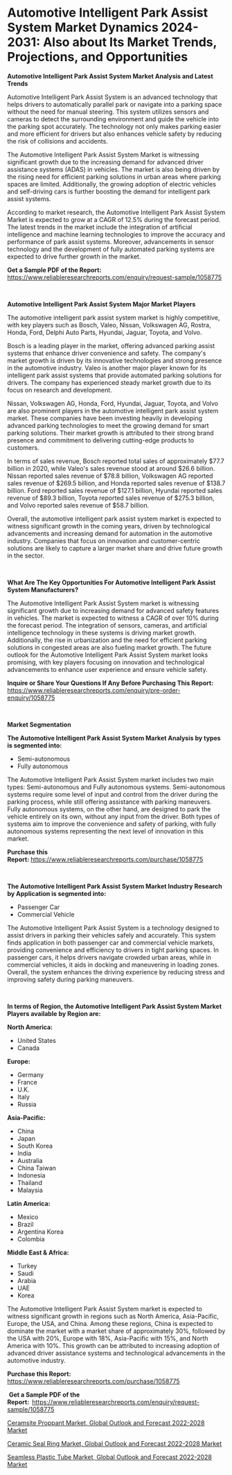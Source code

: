 <p><h1>Automotive Intelligent Park Assist System Market Dynamics 2024-2031: Also about Its Market Trends, Projections, and Opportunities</h1></p><p><strong>Automotive Intelligent Park Assist System Market Analysis and Latest Trends</strong></p>
<p><p>Automotive Intelligent Park Assist System is an advanced technology that helps drivers to automatically parallel park or navigate into a parking space without the need for manual steering. This system utilizes sensors and cameras to detect the surrounding environment and guide the vehicle into the parking spot accurately. The technology not only makes parking easier and more efficient for drivers but also enhances vehicle safety by reducing the risk of collisions and accidents.</p><p>The Automotive Intelligent Park Assist System Market is witnessing significant growth due to the increasing demand for advanced driver assistance systems (ADAS) in vehicles. The market is also being driven by the rising need for efficient parking solutions in urban areas where parking spaces are limited. Additionally, the growing adoption of electric vehicles and self-driving cars is further boosting the demand for intelligent park assist systems.</p><p>According to market research, the Automotive Intelligent Park Assist System Market is expected to grow at a CAGR of 12.5% during the forecast period. The latest trends in the market include the integration of artificial intelligence and machine learning technologies to improve the accuracy and performance of park assist systems. Moreover, advancements in sensor technology and the development of fully automated parking systems are expected to drive further growth in the market.</p></p>
<p><strong>Get a Sample PDF of the Report:&nbsp;</strong> <a href="https://www.reliableresearchreports.com/enquiry/request-sample/1058775">https://www.reliableresearchreports.com/enquiry/request-sample/1058775</a></p>
<p>&nbsp;</p>
<p><strong>Automotive Intelligent Park Assist System Major Market Players</strong></p>
<p><p>The automotive intelligent park assist system market is highly competitive, with key players such as Bosch, Valeo, Nissan, Volkswagen AG, Rostra, Honda, Ford, Delphi Auto Parts, Hyundai, Jaguar, Toyota, and Volvo.</p><p>Bosch is a leading player in the market, offering advanced parking assist systems that enhance driver convenience and safety. The company's market growth is driven by its innovative technologies and strong presence in the automotive industry. Valeo is another major player known for its intelligent park assist systems that provide automated parking solutions for drivers. The company has experienced steady market growth due to its focus on research and development.</p><p>Nissan, Volkswagen AG, Honda, Ford, Hyundai, Jaguar, Toyota, and Volvo are also prominent players in the automotive intelligent park assist system market. These companies have been investing heavily in developing advanced parking technologies to meet the growing demand for smart parking solutions. Their market growth is attributed to their strong brand presence and commitment to delivering cutting-edge products to customers.</p><p>In terms of sales revenue, Bosch reported total sales of approximately $77.7 billion in 2020, while Valeo's sales revenue stood at around $26.6 billion. Nissan reported sales revenue of $78.8 billion, Volkswagen AG reported sales revenue of $269.5 billion, and Honda reported sales revenue of $138.7 billion. Ford reported sales revenue of $127.1 billion, Hyundai reported sales revenue of $89.3 billion, Toyota reported sales revenue of $275.3 billion, and Volvo reported sales revenue of $58.7 billion.</p><p>Overall, the automotive intelligent park assist system market is expected to witness significant growth in the coming years, driven by technological advancements and increasing demand for automation in the automotive industry. Companies that focus on innovation and customer-centric solutions are likely to capture a larger market share and drive future growth in the sector.</p></p>
<p>&nbsp;</p>
<p><strong>What Are The Key Opportunities For Automotive Intelligent Park Assist System Manufacturers?</strong></p>
<p><p>The Automotive Intelligent Park Assist System market is witnessing significant growth due to increasing demand for advanced safety features in vehicles. The market is expected to witness a CAGR of over 10% during the forecast period. The integration of sensors, cameras, and artificial intelligence technology in these systems is driving market growth. Additionally, the rise in urbanization and the need for efficient parking solutions in congested areas are also fueling market growth. The future outlook for the Automotive Intelligent Park Assist System market looks promising, with key players focusing on innovation and technological advancements to enhance user experience and ensure vehicle safety.</p></p>
<p><strong>Inquire or Share Your Questions If Any Before Purchasing This Report:</strong> <a href="https://www.reliableresearchreports.com/enquiry/pre-order-enquiry/1058775">https://www.reliableresearchreports.com/enquiry/pre-order-enquiry/1058775</a></p>
<p>&nbsp;</p>
<p><strong>Market Segmentation</strong></p>
<p><strong>The Automotive Intelligent Park Assist System Market Analysis by types is segmented into:</strong></p>
<p><ul><li>Semi-autonomous</li><li>Fully autonomous</li></ul></p>
<p><p>The Automotive Intelligent Park Assist System market includes two main types: Semi-autonomous and Fully autonomous systems. Semi-autonomous systems require some level of input and control from the driver during the parking process, while still offering assistance with parking maneuvers. Fully autonomous systems, on the other hand, are designed to park the vehicle entirely on its own, without any input from the driver. Both types of systems aim to improve the convenience and safety of parking, with fully autonomous systems representing the next level of innovation in this market.</p></p>
<p><strong>Purchase this Report:&nbsp;</strong><a href="https://www.reliableresearchreports.com/purchase/1058775">https://www.reliableresearchreports.com/purchase/1058775</a></p>
<p>&nbsp;</p>
<p><strong>The Automotive Intelligent Park Assist System Market Industry Research by Application is segmented into:</strong></p>
<p><ul><li>Passenger Car</li><li>Commercial Vehicle</li></ul></p>
<p><p>The Automotive Intelligent Park Assist System is a technology designed to assist drivers in parking their vehicles safely and accurately. This system finds application in both passenger car and commercial vehicle markets, providing convenience and efficiency to drivers in tight parking spaces. In passenger cars, it helps drivers navigate crowded urban areas, while in commercial vehicles, it aids in docking and maneuvering in loading zones. Overall, the system enhances the driving experience by reducing stress and improving safety during parking maneuvers.</p></p>
<p>&nbsp;</p>
<p><strong>In terms of Region, the Automotive Intelligent Park Assist System Market Players available by Region are:</strong></p>
<p>
    <p> <strong> North America: </strong>
        <ul>
            <li>United States</li>
            <li>Canada</li>
        </ul>
        </p> 
    <p> <strong> Europe: </strong>
        <ul>
            <li>Germany</li>
            <li>France</li>
            <li>U.K.</li>
            <li>Italy</li>
            <li>Russia</li>
        </ul>
        </p> 
    <p> <strong> Asia-Pacific: </strong>
        <ul>
            <li>China</li>
            <li>Japan</li>
            <li>South Korea</li>
            <li>India</li>
            <li>Australia</li>
            <li>China Taiwan</li>
            <li>Indonesia</li>
            <li>Thailand</li>
            <li>Malaysia</li>
        </ul>
        </p> 
    <p> <strong> Latin America: </strong>
        <ul>
            <li>Mexico</li>
            <li>Brazil</li>
            <li>Argentina Korea</li>
            <li>Colombia</li>
        </ul>
        </p> 
    <p> <strong> Middle East & Africa: </strong>
        <ul>
            <li>Turkey</li>
            <li>Saudi</li>
            <li>Arabia</li>
            <li>UAE</li>
            <li>Korea</li>
        </ul>
    </p>
    </p>
<p><p>The Automotive Intelligent Park Assist System market is expected to witness significant growth in regions such as North America, Asia-Pacific, Europe, the USA, and China. Among these regions, China is expected to dominate the market with a market share of approximately 30%, followed by the USA with 20%, Europe with 18%, Asia-Pacific with 15%, and North America with 10%. This growth can be attributed to increasing adoption of advanced driver assistance systems and technological advancements in the automotive industry.</p></p>
<p><strong>Purchase this Report: </strong><a href="https://www.reliableresearchreports.com/purchase/1058775">https://www.reliableresearchreports.com/purchase/1058775</a></p>
<p>&nbsp;<strong>Get a Sample PDF of the Report:&nbsp;&nbsp;</strong><a href="https://www.reliableresearchreports.com/enquiry/request-sample/1058775">https://www.reliableresearchreports.com/enquiry/request-sample/1058775</a></p>
<p><strong></strong></p>
<p><p><a href="https://view.publitas.com/reportprime-1/ceramsite-proppant-market-global-outlook-and-forecast-2022-2028-market-insights-market-players-and-forecast-till-2030/">Ceramsite Proppant Market, Global Outlook and Forecast 2022-2028 Market</a></p><p><a href="https://view.publitas.com/reportprime-1/decoding-the-ceramic-seal-ring-market-global-outlook-and-forecast-2022-2028-market-a-deep-dive-into-the-latest-market-trends-market-segmentation-and-competitive-analysis/">Ceramic Seal Ring Market, Global Outlook and Forecast 2022-2028 Market</a></p><p><a href="https://view.publitas.com/reportprime-1/seamless-plastic-tube-market-global-outlook-and-forecast-2022-2028-market-research-report-forecasted-for-period-from-2023-2030-by-market-type-market-application-and-region/">Seamless Plastic Tube Market, Global Outlook and Forecast 2022-2028 Market</a></p></p>